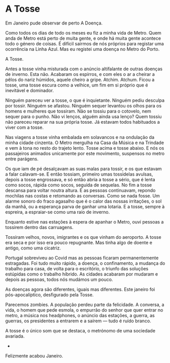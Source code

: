 # A Tosse

Em Janeiro pude observar de perto A Doença.

Como todos os dias de todo os meses eu fiz a minha vida de Metro. Quem anda de Metro está perto de muita gente, e onde há muita gente acontece todo o género de coisas. É difícil sairmos de nós próprios para registar uma ocorrência na Linha Azul. Mas eu registei uma doença no Metro do Porto. 

A Tosse.

Antes a tosse vinha misturada com o anúncio altifalante de outras doenças de inverno. Esta não. Acabaram os espirros, e com eles o ar a cheirar a pêlos do nariz húmidos, aquele cheiro a gripe. Atchim. Atchum. Ficou a tosse, uma tosse escura como a velhice, um fim em si próprio que é inevitável e dominador.

Ninguém pareceu ver a tosse, o que é inquietante. Ninguém pediu desculpa por tossir. Ninguém se afastou. Ninguém sequer levantou os olhos para os homens e mulheres que tossiram. Não se tossiu para o cotovelo, nem sequer para o punho. Não vi lenços, alguém ainda usa lenço? Quem tossiu não pareceu reparar na sua própria tosse. Já estavam todos habituados a viver com a tosse.

Nas viagens a tosse vinha embalada em solavancos e na ondulação da minha cidade cinzenta. O Metro mergulha na Casa da Música e na Trindade e vem à tona no resto do trajeto lento. Tosse acima e tosse abaixo. E nós os passajeiros animados unicamente por este movimento, suspensos no metro entre parágens. 

Os que iam de pé desalçavam as suas malas para tossir, e os que estavam a falar calavam-se. E então tossiam, primeiro umas tossidelas avulsas, depois a tosse engrossava, e só então abria a tosse a sério, que é lenta como socos, rápida como socos, seguida de sequelas. No fim a tosse descansa para voltar noutra altura. E as pessoas continuavam, repondo mochilas nas costas e retomando as conversas. Como se nada fosse. Um alarme sonoro do fraco agasalho que é o calor das nossas irritações, o sol da manhã, ou a esperança parva de ganhar uma lotaria. E a tosse, sempre à espreira, a espraiar-se como uma raio de inverno.

Enquanto estive nas estações à espera de apanhar o Metro, ouvi pessoas a tossirem dentro das carruagens. 

Tossiram velhos, novos, imigrantes e os que vinham do aeroporto. A tosse era seca e por isso era pouco repugnante. Mas tinha algo de doente e antigo, como uma cicatriz. 

Portugal sobreviveu ao Covid mas as pessoas ficaram permanentemente estragadas. Foi tudo muito rápido, a doença, o confinamento, a mudança do trabalho para casa, de volta para o escritório, o triunfo das soluções estúpidas como o trabalho híbrido. As cidades acabaram por mudaram e depois as pessoas, todos nós mudámos um pouco.

As doenças agora são diferentes, iguais mas diferentes. Este janeiro foi pós-apocalíptico, desfigurado pela Tosse.

Parecemos zombies. A população perdeu parte da felicidade. A conversa, a vida, o homem que pede esmola, o empurrão do senhor que quer entrar no metro, a música nos headphones, o anúncio das estações, a guerra, as guerras, os presidentes a entrarem e a saírem — tudo é ruído branco.

A tosse é o único som que se destaca, o metrónomo de uma sociedade avariada.

-  

Felizmente acabou Janeiro.
